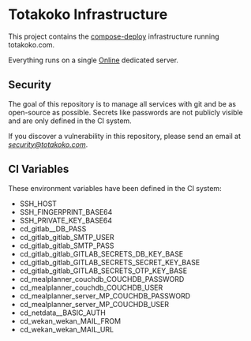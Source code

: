 # Totakoko Infrastructure

This project contains the [compose-deploy](https://github.com/totakoko/compose-deploy) infrastructure running totakoko.com.

Everything runs on a single [Online](https://www.online.net/en/server-dedicated/start-2-l) dedicated server.


## Security

The goal of this repository is to manage all services with git and be as open-source as possible.
Secrets like passwords are not publicly visible and are only defined in the CI system.

If you discover a vulnerability in this repository, please send an email at *security@totakoko.com*.


## CI Variables

These environment variables have been defined in the CI system:
- SSH_HOST
- SSH_FINGERPRINT_BASE64
- SSH_PRIVATE_KEY_BASE64
- cd_gitlab__DB_PASS
- cd_gitlab_gitlab_SMTP_USER
- cd_gitlab_gitlab_SMTP_PASS
- cd_gitlab_gitlab_GITLAB_SECRETS_DB_KEY_BASE
- cd_gitlab_gitlab_GITLAB_SECRETS_SECRET_KEY_BASE
- cd_gitlab_gitlab_GITLAB_SECRETS_OTP_KEY_BASE
- cd_mealplanner_couchdb_COUCHDB_PASSWORD
- cd_mealplanner_couchdb_COUCHDB_USER
- cd_mealplanner_server_MP_COUCHDB_PASSWORD
- cd_mealplanner_server_MP_COUCHDB_USER
- cd_netdata__BASIC_AUTH
- cd_wekan_wekan_MAIL_FROM
- cd_wekan_wekan_MAIL_URL
